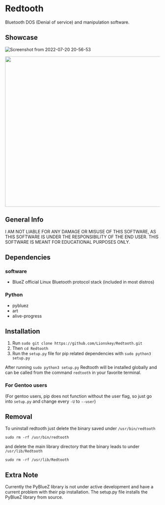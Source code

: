 # Redtooth
Bluetooth DOS (Denial of service) and manipulation software.

## Showcase 
![Screenshot from 2022-07-20 20-56-53](https://user-images.githubusercontent.com/55106700/180107134-171fcc54-18f2-4a16-944f-9a2ae7a32bcb.png)



<p align="center">
   <img src="https://user-images.githubusercontent.com/55106700/180120594-393711a4-de96-411a-a261-9719e6b05fe2.gif" width="770" height="490"
</p>




## General Info
I AM NOT LIABLE FOR ANY DAMAGE OR MISUSE OF THIS SOFTWARE, AS THIS SOFTWARE IS UNDER THE RESPONSIBILITY OF THE END USER.
THIS SOFTWARE IS MEANT FOR EDUCATIONAL PURPOSES ONLY.

## Dependencies
### software
- BlueZ official Linux Bluetooth protocol stack (included in most distros)

### Python
 - pybluez
 - art
 - alive-progress
 
 ## Installation

 1. Run ```sudo git clone https://github.com/Lionskey/Redtooth.git```
 2. Then ```cd Redtooth```
 3. Run the ```setup.py``` file for pip related dependencies with ```sudo python3 setup.py```
 
 After running ```sudo python3 setup.py``` Redtooth will be installed globally and can be called from the command ```redtooth```
 in your favorite terminal.
 
 ### For Gentoo users
 (For gentoo users, pip does not function without the user flag, so just go into ```setup.py``` and change every ```-U``` to ```--user```)
 
 ## Removal
 
 To uninstall redtooth just delete the binary saved under ```/usr/bin/redtooth```
 ```
 sudo rm -rf /usr/bin/redtooth
 ```
 and delete the main library directory that the binary leads to under ```/usr/lib/Redtooth```
 ```
 sudo rm -rf /usr/lib/Redtooth
 ```

## Extra Note
Currently the PyBlueZ library is not under active development and have a current problem with their pip installation.
The setup.py file installs the PyBlueZ library from source.
